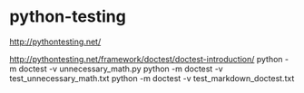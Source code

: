 # python-testing

http://pythontesting.net/

http://pythontesting.net/framework/doctest/doctest-introduction/
python -m doctest  -v unnecessary_math.py
python -m doctest -v test_unnecessary_math.txt
python -m doctest -v test_markdown_doctest.txt
